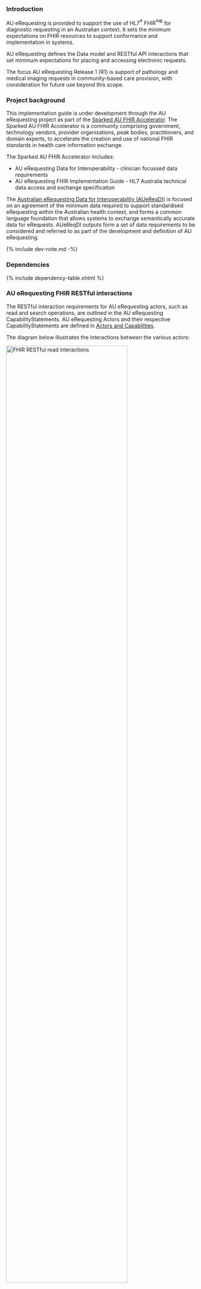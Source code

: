 ### Introduction
AU eRequesting is provided to support the use of HL7<sup>&reg;</sup> FHIR<sup>&reg;&copy;</sup> for diagnostic requesting in an Australian context. It sets the minimum expectations on FHIR resources to support conformance and implementation in systems.

AU eRequesting defines the Data model and RESTful API interactions that set minimum expectations for placing and accessing electronic requests.

The focus AU eRequesting Release 1 (R1) is support of pathology and medical imaging requests in community-based care provision, with consideration for future use beyond this scope. 


### Project background

This implementation guide is under development through the AU eRequesting project as part of the [Sparked AU FHIR Accelerator](https://sparked.csiro.au). The Sparked AU FHIR Accelerator is a community comprising government, technology vendors, provider organisations, peak bodies, practitioners, and domain experts, to accelerate the creation and use of national FHIR standards in health care information exchange.

The Sparked AU FHIR Accelerator includes:
- AU eRequesting Data for Interoperability - clinician focussed data requirements
- AU eRequesting FHIR Implementation Guide - HL7 Australia technical data access and exchange specification

The [Australian eRequesting Data for Interoperability (AUeReqDI)](https://sparked.csiro.au/index.php/sparked-products-resources/auereqdi/auereqdi-release-1/) is focused on an agreement of the minimum data required to support standardised eRequesting within the Australian health context, and forms a common language foundation that allows systems to exchange semantically accurate data for eRequests. AUeReqDI outputs form a set of data requirements to be considered and referred to as part of the development and definition of AU eRequesting. 

{% include dev-note.md -%}

### Dependencies

{% include dependency-table.xhtml %}

### AU eRequesting FHIR RESTful interactions

The RESTful interaction requirements for AU eRequesting actors, such as read and search operations, are outlined in the AU eRequesting CapabilityStatements. AU eRequesting Actors and their respective CapabilityStatements are defined in [Actors and Capabilities](capability-statements.html).

The diagram below illustrates the interactions between the various actors:

<div> 
  <img src="au-erequesting-actor-interactions.svg" alt="FHIR RESTful read interactions" style="width:80%"/>
</div>
*Figure 1: FHIR RESTful interactions*
<br/>

*Note*: AU eRequesting Actor interactions will transition with the introduction of the Task resource, which will become central to fulfilment.

### AU eRequesting typical sequence

The AU eRequesting Placer actor can create and update ServiceRequest details by calling the AU eRequesting Server actor.

The AU eRequesting Patient actor can search for ServiceRequest details by calling the AU eRequesting Server actor.

The AU eRequesting Filler actor can retrieve ServiceRequest details by calling the AU eRequesting Server actor.

Actors operate in a typical sequence where placers initiate a request by creating (and updating) service requests, patients may access details of their requests and fillers retrieve service request details to enable fulfillment of the requests. 

This sequence is shown in the diagram below:

<div> 
    <img src="actors-sequence.svg" alt="Actors Typical Sequence" style="width:80%"/>
</div>
*Figure 2: Actors Typical Sequence*

<br/>

### How to read this guide

This guide is divided into several pages which are listed at the top of each page in the menu bar.

- [Home](index.html): This page provides the introduction and scope for this guide.
- [Conformance](conformance.html): This page describes the set of rules to claim conformance to this guide
- [Guidance](guidance.html): These pages list the guidance for this guide. 
  - [Sex and Gender](sex-and-gender.html): This page provides guidance on the representation of sex, gender, and related concepts.
  - [AU eRequesting Data for Interoperability Mappings](auereqdi.html): This page maps AUeReqDI data groups and elements to FHIR artefacts in AU eRequesting.
  - [Relationships to Other Specifications](relationship.html): This page provides guidance on the relationship between AU eRequesting, AUeReqDI, and other implementation guides.
  - [AU Variance Statement](variance.html): This page documents variance from AU Base and AU Core.
  - [Future of AU eRequesting](future.html): This page outlines the approach to developing AU eRequesting and yearly update cycle.
- [Use Cases](use-cases.html): This page describes the use cases in scope of eRequesting R1. 
- [FHIR Artefacts](artifacts.html): These pages provide detailed descriptions and formal definitions for all the FHIR artefacts defined in this guide.
  - [Artefacts Summary](artifacts.html): This page lists the FHIR artefacts defined in this guide.
  - [Profiles and Extensions](profiles-and-extensions.html): This page describes the profiles and extensions that are defined in this guide to support electronic requesting. Each profile page includes a narrative description and guidance, formal definition and a "Notes" section which summarises the supported search transactions for each profile. Although the guidance typically focuses on the profiled elements, it may also may focus on un-profiled elements to aid with implementation.
  - [Terminology](terminology.html): This page lists the value sets and code systems supported in this guide.
  - [Actors and Capabilities](capability-statements.html): This page defines the AU eRequesting actors and their respective CapabilityStatements.
- [Examples](examples.html): This page lists all the examples used in this guide.
- [Support](support.html): These pages provide supporting material for implementation of AU eRequesting.
  - [Downloads](downloads.html): This page provides links to downloadable artefacts.
  - [License and Legal](license.html): This page outlines the license and legal requirements for material in AU eRequesting.
- [Change Log](changes.html): This page documents the changes across versions of this guide.

### Collaboration
This guide is the product of collaborative work undertaken with participants from:

* [Sparked HL7 AU Technical Design Group](https://confluence.hl7.org/display/HAFWG/HL7+Australia+-+AU+eRequesting+Technical+Design+Group+Home)
* [HL7 Australia FHIR Working Group](https://confluence.hl7.org/display/HAFWG/HL7+Australia+FHIR+Work+Group+Home)
* Australian FHIR Implementers Community

Primary Editors: Brett Esler, Danielle Tavares-Rixon, Dusica Bojicic.
